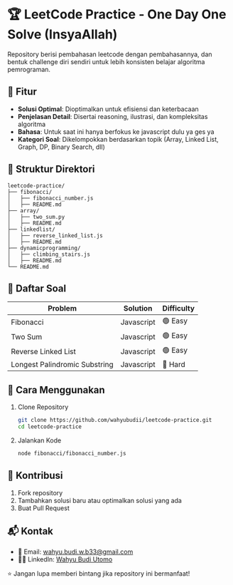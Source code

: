 # 🏆 LeetCode Practice - One Day One Solve (InsyaAllah)

Repository berisi pembahasan leetcode dengan pembahasannya, dan bentuk challenge diri sendiri untuk lebih konsisten belajar algoritma pemrograman.

## 📌 Fitur

- **Solusi Optimal**: Dioptimalkan untuk efisiensi dan keterbacaan
- **Penjelasan Detail**: Disertai reasoning, ilustrasi, dan kompleksitas algoritma
- **Bahasa**: Untuk saat ini hanya berfokus ke javascript dulu ya ges ya
- **Kategori Soal**: Dikelompokkan berdasarkan topik (Array, Linked List, Graph, DP, Binary Search, dll)

## 📂 Struktur Direktori

```
leetcode-practice/
├── fibonacci/
│   ├── fibonacci_number.js
│   ├── README.md
├── array/
│   ├── two_sum.py
│   ├── README.md
├── linkedlist/
│   ├── reverse_linked_list.js
│   ├── README.md
├── dynamicprogramming/
│   ├── climbing_stairs.js
│   ├── README.md
└── README.md
```

## 🏅 Daftar Soal

| Problem | Solution | Difficulty |
|---------|----------|------------|
| Fibonacci | Javascript | 🟢 Easy |
| Two Sum | Javascript | 🟢 Easy |
| Reverse Linked List | Javascript | 🟢 Easy |
| Longest Palindromic Substring | Javascript | 🔴 Hard |

## 🚀 Cara Menggunakan

1. Clone Repository
   ```bash
   git clone https://github.com/wahyubudii/leetcode-practice.git
   cd leetcode-practice
   ```

2. Jalankan Kode
   ```bash
   node fibonacci/fibonacci_number.js
   ```

## 🌱 Kontribusi

1. Fork repository
2. Tambahkan solusi baru atau optimalkan solusi yang ada
3. Buat Pull Request

## 📬 Kontak

- 📧 Email: wahyu.budi.w.b33@gmail.com
- 👨‍💻 LinkedIn: [Wahyu Budi Utomo](https://www.linkedin.com/in/wahyubudiutomo/)

⭐ Jangan lupa memberi bintang jika repository ini bermanfaat!
